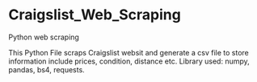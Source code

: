 # Craigslist_Web_Scraping
Python web scraping

This Python File scraps Craigslist websit and generate a csv file to store information include prices, condition, distance etc.
Library used: numpy, pandas, bs4, requests.
